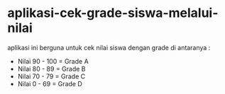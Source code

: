 # aplikasi-cek-grade-siswa-melalui-nilai

aplikasi ini berguna untuk cek nilai siswa dengan grade di antaranya :
- Nilai 90 - 100  = Grade A
- Nilai 80 - 89   = Grade B
- Nilai 70 - 79   = Grade C
- Nilai 0  - 69   = Grade D
